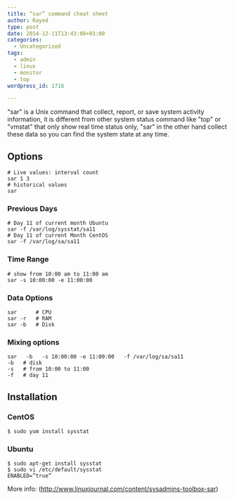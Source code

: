 ```yaml
---
title: “sar” command cheat sheet
author: Rayed
type: post
date: 2014-12-11T13:43:08+03:00
categories:
  - Uncategorized
tags:
  - admin
  - linux
  - monitor
  - top
wordpress_id: 1718

---
```


"sar" is a Unix command that collect, report, or save system activity information, it is different from other system status command like "top" or "vmstat" that only show real time status only, "sar" in the other hand collect these data so you can find the system state at any time.

<!--more-->

## Options

    # Live values: interval count
    sar 1 3
    # historical values
    sar

### Previous Days

    # Day 11 of current month Ubuntu
    sar -f /var/log/sysstat/sa11
    # Day 11 of current Month CentOS
    sar -f /var/log/sa/sa11

### Time Range

    # show from 10:00 am to 11:00 am
    sar -s 10:00:00 -e 11:00:00

### Data Options

    sar      # CPU 
    sar -r   # RAM
    sar -b   # Disk

### Mixing options

    sar   -b   -s 10:00:00 -e 11:00:00   -f /var/log/sa/sa11  
    -b   # disk 
    -s   # from 10:00 to 11:00
    -f   # day 11


## Installation

### CentOS

    $ sudo yum install sysstat

### Ubuntu

    $ sudo apt-get install sysstat
    $ sudo vi /etc/default/sysstat
    ENABLED=”true”

More info: (http://www.linuxjournal.com/content/sysadmins-toolbox-sar)